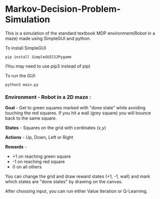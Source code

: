 # Markov-Decision-Problem-Simulation

This is a simulation of the standard textbook MDP environment(Robot in a maze) made using SimpleGUI and python.

To install SimpleGUI 
~~~
pip install SimpleGUICS2Pygame
~~~ 
(You may need to use pip3 instead of pip)

To run the GUI:
~~~
python3 main.py
~~~ 

### Environment - Robot in a 2D maze :

**Goal** - Get to green squares marked with "done state" while avoiding touching the red squares. If you hit a wall (grey square) you will bounce back to the same square.

**States** - Squares on the grid with cordinates (x,y)

**Actions** - Up, Down, Left or Right 

**Rewards** - 
* +1 on reaching green square
* -1 on reaching red square
* 0 on all others

You can change the grid and draw reward states (+1, -1, wall) and mark which states are "done states" by drawing on the canvas. 

After choosing input, you can run either Value Iteration or Q-Learning. 
